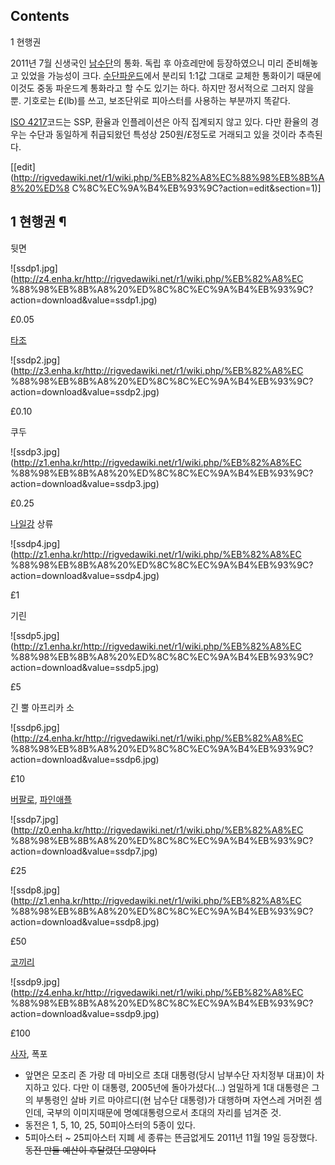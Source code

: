 ## Contents

    

1 현행권

2011년 7월 신생국인 [남수단](%EB%82%A8%EC%88%98%EB%8B%A8.md)의 통화. 독립 후 아흐레만에 등장하였으니
미리 준비해놓고 있었을 가능성이 크다. [수단파운드](%EC%88%98%EB%8B%A8%20%ED%8C%8C%EC%9A%B4%EB%93%9C.md)에서 분리되 1:1값 그대로
교체한 통화이기 때문에 이것도 중동 파운드계 통화라고 할 수도 있기는 하다. 하지만 정서적으로 그러지 않을 뿐. 기호로는 £(lb)를 쓰고,
보조단위로 피아스터를 사용하는 부분까지 똑같다.

[ISO 4217](ISO%204217.md)코드는 SSP, 환율과 인플레이션은 아직 집계되지 않고 있다. 다만 환율의 경우는 수단과
동일하게 취급되왔던 특성상 250원/£정도로 거래되고 있을 것이라 추측된다.

[[edit](http://rigvedawiki.net/r1/wiki.php/%EB%82%A8%EC%88%98%EB%8B%A8%20%ED%8
C%8C%EC%9A%B4%EB%93%9C?action=edit&section=1)]

## 1 현행권 ¶

뒷면

![ssdp1.jpg](http://z4.enha.kr/http://rigvedawiki.net/r1/wiki.php/%EB%82%A8%EC
%88%98%EB%8B%A8%20%ED%8C%8C%EC%9A%B4%EB%93%9C?action=download&value=ssdp1.jpg)

£0.05

[타조](%ED%83%80%EC%A1%B0.md)

![ssdp2.jpg](http://z3.enha.kr/http://rigvedawiki.net/r1/wiki.php/%EB%82%A8%EC
%88%98%EB%8B%A8%20%ED%8C%8C%EC%9A%B4%EB%93%9C?action=download&value=ssdp2.jpg)

£0.10

쿠두

![ssdp3.jpg](http://z1.enha.kr/http://rigvedawiki.net/r1/wiki.php/%EB%82%A8%EC
%88%98%EB%8B%A8%20%ED%8C%8C%EC%9A%B4%EB%93%9C?action=download&value=ssdp3.jpg)

£0.25

[나일강](%EB%82%98%EC%9D%BC%EA%B0%95.md) 상류

![ssdp4.jpg](http://z1.enha.kr/http://rigvedawiki.net/r1/wiki.php/%EB%82%A8%EC
%88%98%EB%8B%A8%20%ED%8C%8C%EC%9A%B4%EB%93%9C?action=download&value=ssdp4.jpg)

£1

기린

![ssdp5.jpg](http://z1.enha.kr/http://rigvedawiki.net/r1/wiki.php/%EB%82%A8%EC
%88%98%EB%8B%A8%20%ED%8C%8C%EC%9A%B4%EB%93%9C?action=download&value=ssdp5.jpg)

£5

긴 뿔 아프리카 소

![ssdp6.jpg](http://z4.enha.kr/http://rigvedawiki.net/r1/wiki.php/%EB%82%A8%EC
%88%98%EB%8B%A8%20%ED%8C%8C%EC%9A%B4%EB%93%9C?action=download&value=ssdp6.jpg)

£10

[버팔로](%EB%B2%84%ED%8C%94%EB%A1%9C.md),
[파인애플](%ED%8C%8C%EC%9D%B8%EC%95%A0%ED%94%8C.md)

![ssdp7.jpg](http://z0.enha.kr/http://rigvedawiki.net/r1/wiki.php/%EB%82%A8%EC
%88%98%EB%8B%A8%20%ED%8C%8C%EC%9A%B4%EB%93%9C?action=download&value=ssdp7.jpg)

£25

![ssdp8.jpg](http://z1.enha.kr/http://rigvedawiki.net/r1/wiki.php/%EB%82%A8%EC
%88%98%EB%8B%A8%20%ED%8C%8C%EC%9A%B4%EB%93%9C?action=download&value=ssdp8.jpg)

£50

[코끼리](%EC%BD%94%EB%81%BC%EB%A6%AC.md)

![ssdp9.jpg](http://z4.enha.kr/http://rigvedawiki.net/r1/wiki.php/%EB%82%A8%EC
%88%98%EB%8B%A8%20%ED%8C%8C%EC%9A%B4%EB%93%9C?action=download&value=ssdp9.jpg)

£100

[사자](%EC%82%AC%EC%9E%90.md), 폭포

  * 앞면은 모조리 존 가랑 데 마비오르 초대 대통령(당시 남부수단 자치정부 대표)이 차지하고 있다. 다만 이 대통령, 2005년에 돌아가셨다(...) 엄밀하게 1대 대통령은 그의 부통령인 살바 키르 마야르디(현 남수단 대통령)가 대행하며 자연스레 거머쥔 셈인데, 국부의 이미지때문에 명예대통령으로서 초대의 자리를 넘겨준 것.
  * 동전은 1, 5, 10, 25, 50피아스터의 5종이 있다.
  * 5피아스터 ~ 25피아스터 지폐 세 종류는 뜬금없게도 2011년 11월 19일 등장했다. <del>동전 만들 예산이 후달렸던 모양이다</del>

